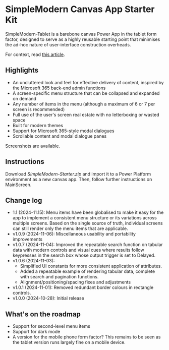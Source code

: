 # SimpleModern Canvas App Starter Kit

SimpleModern-Tablet is a barebone canvas Power App in the tablet form factor, designed to serve as a highly reusable starting point that minimises the ad-hoc nature of user-interface construction overheads.

For context, read [this article](https://jkflipflop.medium.com/2a474ffefb11).

## Highlights

+ An uncluttered look and feel for effective delivery of content, inspired by the Microsoft 365 back-end admin functions
+ A screen-specific menu structure that can be collapsed and expanded on demand
+ Any number of items in the menu (although a maximum of 6 or 7 per screen is recommended)
+ Full use of the user's screen real estate with no letterboxing or wasted space
+ Built for modern themes
+ Support for Microsoft 365-style modal dialogues
+ Scrollable content and modal dialogue panes

Screenshots are available.

## Instructions

Download *SimpleModern-Starter.zip* and import it to a Power Platform environment as a new canvas app. Then, follow further instructions on MainScreen.

## Change log

+ 1.1 (2024-11.15): Menu items have been globalised to make it easy for the app to implement a consistent menu structure or its variations across multiple screens. Based on the single source of truth, individual screens can still render only the menu items that are applicable.
+ v1.0.9 (2024-11-06): Miscellaneous usability and portability improvements
+ v1.0.7 (2024-11-04): Improved the repeatable search function on tabular data with modern controls and visual cues where results follow keypresses in the search box whose output trigger is set to Delayed.
+ v1.0.6 (2024-11-03):
  + Simplified UI constants for more consistent application of attributes.
  + Added a repeatable example of rendering tabular data, complete with search and pagination functions.
  + Alignment/positioning/spacing fixes and adjustments
+ v1.0.1 (2024-11-01): Removed redundant border colours in rectangle controls.
+ v1.0.0 (2024-10-28): Initial release

## What's on the roadmap

+ Support for second-level menu items
+ Support for dark mode
+ A version for the mobile phone form factor? This remains to be seen as the tablet version runs largely fine on a mobile device.
